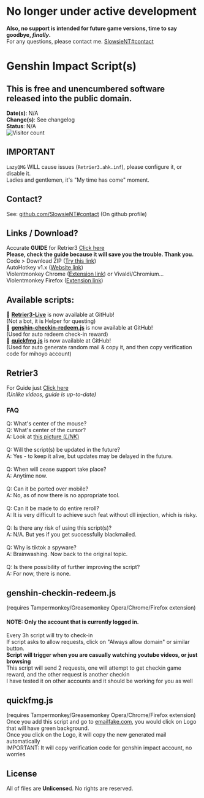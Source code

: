 # No longer under active development
**Also, no support is intended for future game versions, time to say goodbye, *finally*.**<br>
For any questions, please contact me. [SlowsieNT#contact](https://github.com/SlowsieNT#contact)<br>

# Genshin Impact Script(s)
## This is free and unencumbered software released into the public domain.
**Date(s)**: N/A<br>
**Change(s)**: See changelog<br>
**Status**: N/A<br>
![Visitor count](https://shields-io-visitor-counter.herokuapp.com/badge?page=slowsient.genshin)
## IMPORTANT
`LazyQMG` WILL cause issues (`Retrier3.ahk.inf`), please configure it, or disable it.<br>
Ladies and gentlemen, it's "My time has come" moment.

## Contact?
See: [github.com/SlowsieNT#contact](https://github.com/SlowsieNT#contact)
(On github profile)


## Links / Download?
Accurate **GUIDE** for Retrier3 [Click here](https://github.com/SlowsieNT/Genshin-Impact/blob/main/Retrier3-Guided-Rerolling.md)<br>
**Please, check the guide because it will save you the trouble. Thank you.**<br>
Code > Download ZIP ([Try this link](https://github.com/SlowsieNT/Genshin-Impact/archive/refs/heads/main.zip))<br>
AutoHotkey v1.x ([Website link](https://www.autohotkey.com/))<br>
Violentmonkey Chrome ([Extension link](https://chrome.google.com/webstore/detail/violentmonkey/jinjaccalgkegednnccohejagnlnfdag)) or Vivaldi/Chromium...<br>
Violentmonkey Firefox ([Extension link](https://addons.mozilla.org/en-US/firefox/addon/violentmonkey/))<br>

## Available scripts:

🔗 __[Retrier3-Live](https://github.com/SlowsieNT/Genshin-Impact/tree/main/Retrier3-Live)__ is now available at GitHub!<br>
(Not a bot, it is Helper for questing)<br>
🔗 __[genshin-checkin-redeem.js](https://github.com/SlowsieNT/Genshin-Impact/blob/main/js/violentmonkey/genshin-checkin-redeem.js)__ is now available at GitHub!<br>
(Used for auto redeem check-in reward)<br>
🔗 __[quickfmg.js](https://github.com/SlowsieNT/Genshin-Impact/blob/main/js/violentmonkey/quickfmg.js)__ is now available at GitHub!<br>
(Used for auto generate random mail & copy it, and then copy verification code for mihoyo account)

## Retrier3
For Guide just [Click here](https://github.com/SlowsieNT/Genshin-Impact/blob/main/Retrier3-Guided-Rerolling.md)<br>
*(Unlike videos, guide is up-to-date)*

### FAQ
Q: What's center of the mouse?<br>
Q: What's center of the cursor?<br>
A: Look at [this picture (*LINK*)](https://github.com/SlowsieNT/genshin/blob/main/Visuals/center-of-cursor.png)<br><br>
Q: Will the script(s) be updated in the future?<br>
A: Yes - to keep it alive, but updates may be delayed in the future.<br><br>
Q: When will cease support take place?<br>
A: Anytime now.<br><br>
Q: Can it be ported over mobile?<br>
A: No, as of now there is no appropriate tool.<br><br>
Q: Can it be made to do entire reroll?<br>
A: It is very difficult to achieve such feat without dll injection, which is risky.<br><br>
Q: Is there any risk of using this script(s)?<br>
A: N/A. But yes if you get successfully blackmailed.<br><br>
Q: Why is tiktοk a sруwаrе?<br>
A: Brainwashing. Now back to the original topic.<br><br>
Q: Is there possibility of further improving the script?<br>
A: For now, there is none.<br>

## genshin-checkin-redeem.js
(requires Tampermonkey/Greasemonkey Opera/Chrome/Firefox extension)<br>
#### NOTE: Only the account that is currently logged in.<br>
Every 3h script will try to check-in<br>
If script asks to allow requests, click on "Always allow domain" or similar button.<br>
__Script will trigger when you are casually watching youtube videos, or just browsing__<br>
This script will send 2 requests, one will attempt to get checkin game reward, and the other request is another checkin<br>
I have tested it on other accounts and it should be working for you as well<br>

## quickfmg.js
(requires Tampermonkey/Greasemonkey Opera/Chrome/Firefox extension)<br>
Once you add this script and go to [emailfake.com](http://emailfake.com/), you would click on Logo that will have green background.<br>
Once you click on the Logo, it will copy the new generated mail automatically<br>
IMPORTANT: It will copy verification code for genshin impact account, no worries

## License
All of files are **Unlicense**d. No rights are reserved.<br>
